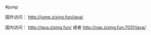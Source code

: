 #jump

国外访问：
http://jump.zixing.fun/java/

国内访问：
http://java.zixing.fun/
或者
http://nas.zixing.fun:7031/java/
